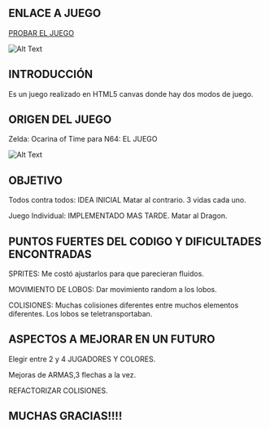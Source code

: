 ## ENLACE A JUEGO
[PROBAR EL JUEGO](https://felosa.github.io/game-canvas-zelda/)                                                                                 




![Alt Text](https://github.com/felosa/game-canvas-zelda/blob/master/images/ArrowHacker.png?raw=true)

## INTRODUCCIÓN
Es un juego realizado en HTML5 canvas donde hay dos modos de juego.

## ORIGEN DEL JUEGO
   Zelda: Ocarina of Time para N64: EL JUEGO
   
  ![Alt Text](https://i.pinimg.com/originals/12/af/f4/12aff4ef860ccc2f2beb4715cfd9c1ae.gif)


  
## OBJETIVO
Todos contra todos: IDEA INICIAL 
  Matar al contrario. 3 vidas cada uno. 
  
Juego Individual: IMPLEMENTADO MAS TARDE.
  Matar al Dragon.
  
## PUNTOS FUERTES DEL CODIGO Y DIFICULTADES ENCONTRADAS
  SPRITES: Me costó ajustarlos para que parecieran fluidos.
  
  MOVIMIENTO DE LOBOS: Dar movimiento random a los lobos. 
  
  COLISIONES: Muchas colisiones diferentes entre muchos elementos diferentes. Los lobos se teletransportaban. 
  
## ASPECTOS A MEJORAR EN UN FUTURO
  Elegir entre 2 y 4 JUGADORES Y COLORES. 
  
  Mejoras de ARMAS,3 flechas a la vez.
  
  REFACTORIZAR COLISIONES.
  
## MUCHAS GRACIAS!!!!
  
  



 


